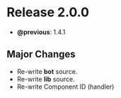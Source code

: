 # Release 2.0.0

- **@previous**: 1.4.1

## Major Changes

- Re-write **bot** source.
- Re-write **lib** source.
- Re-write Component ID (handler)
